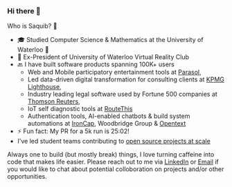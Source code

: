 ### Hi there 👋

Who is Saquib? 🤔
* 🎓  Studied Computer Science & Mathematics at the University of Waterloo 🦆
* 🥽 Ex-President of University of Waterloo Virtual Reality Club 
* 🔙  I have built software products spanning 100K+ users
  * Web and Mobile participatory entertainment tools at [Parasol](https://www.parasol.xyz/), 
  * Led data-driven digital transformation for consulting clients at [KPMG Lighthouse](https://advisory-marketing.us.kpmg.com/lighthouse/index.html), 
  * Industry leading legal software used by Fortune 500 companies at [Thomson Reuters](https://legal.thomsonreuters.com/en/products/legal-tracker), 
  * IoT self diagnostic tools at [RouteThis](https://www.routethis.com/) 
  * Authentication tools, AI-enabled chatbots & build system automations at [IronCap](https://www.ironcap.ca/), Woodbridge Group & [Opentext](https://www.opentext.com/)
* ⚡  Fun fact: My PR for a 5k run is 25:02!
* I've led student teams contributing to [open source projects at scale](https://github.com/codeprentice-org)

Always one to build (but mostly break) things, I love turning caffeine into code that makes life easier. Please reach out to me via [LinkedIn](https://www.linkedin.com/in/saquib-shahzad/) or [Email](mailto:heysaquib@gmail.com) if you would like to chat about potential colloboration on projects and/or other opportunities. 

<!--
**SaquibShahzad/SaquibShahzad** is a ✨ _special_ ✨ repository because its `README.md` (this file) appears on your GitHub profile.

Here are some ideas to get you started:

- 🔭 I’m currently working on ...
- 🌱 I’m currently learning ...
- 👯 I’m looking to collaborate on ...
- 🤔 I’m looking for help with ...
- 💬 Ask me about ...
- 📫 How to reach me: ...
- 😄 Pronouns: ...
- ⚡ Fun fact: ...
-->
